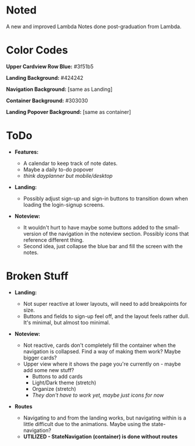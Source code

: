 # Noted

A new and improved Lambda Notes done post-graduation from Lambda.

# Color Codes

**Upper Cardview Row Blue:** #3f51b5

**Landing Background:** #424242

**Navigation Background:** [same as Landing]

**Container Background:** #303030

**Landing Popover Background:** [same as container]

# ToDo

- **Features:**

  - A calendar to keep track of note dates.
  - Maybe a daily to-do popover
  - _think dayplanner but mobile/desktop_

- **Landing:**

  - Possibly adjust sign-up and sign-in buttons to transition down when loading the login-signup screens.

- **Noteview:**

  - It wouldn't hurt to have maybe some buttons added to the small-version of the navigation in the noteview section. Possibly icons that reference different thing.
  - Second idea, just collapse the blue bar and fill the screen with the notes.

# Broken Stuff

- **Landing:**

  - Not super reactive at lower layouts, will need to add breakpoints for size.
  - Buttons and fields to sign-up feel off, and the layout feels rather dull. It's minimal, but almost too minimal.

- **Noteview:**

  - Not reactive, cards don't completely fill the container when the navigation is collapsed. Find a way of making them work? Maybe bigger cards?
  - Upper view where it shows the page you're currently on - maybe add some new stuff?
    - Buttons to add cards
    - Light/Dark theme (stretch)
    - Organize (stretch)
    - _They don't have to work yet, maybe just icons for now_

- **Routes**
  - Navigating to and from the landing works, but navigating within is a little difficult due to the animations. Maybe using the state-navigation?
  - **UTILIZED - StateNavigation (container) is done without routes**
